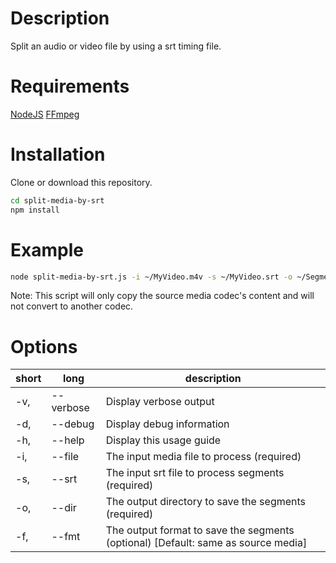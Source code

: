 # Description
Split an audio or video file by using a srt timing file.

# Requirements
[NodeJS](https://nodejs.org/en/)
[FFmpeg](https://www.ffmpeg.org/download.html)

# Installation
Clone or download this repository.
```bash
cd split-media-by-srt  
npm install
```  

# Example
```bash
node split-media-by-srt.js -i ~/MyVideo.m4v -s ~/MyVideo.srt -o ~/Segments/ -f ac3
```  
                                                                                
Note: This script will only copy the source media codec's content and will not convert to another codec.                                                 

# Options
| short | long | description |
| --- | --- | --- |
| -v, | --verbose | Display verbose output |
| -d, | --debug | Display debug information |
| -h, | --help | Display this usage guide |
| -i, | --file <file> | The input media file to process (required) |
| -s, | --srt <file> | The input srt file to process segments (required) |
| -o, | --dir <folder> | The output directory to save the segments (required) |
| -f, | --fmt <format> | The output format to save the segments (optional) [Default: same as source media] |

